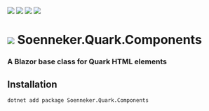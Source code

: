 ﻿[![](https://img.shields.io/nuget/v/soenneker.quark.components.svg?style=for-the-badge)](https://www.nuget.org/packages/soenneker.quark.components/)
[![](https://img.shields.io/github/actions/workflow/status/soenneker/soenneker.quark.components/publish-package.yml?style=for-the-badge)](https://github.com/soenneker/soenneker.quark.components/actions/workflows/publish-package.yml)
[![](https://img.shields.io/nuget/dt/soenneker.quark.components.svg?style=for-the-badge)](https://www.nuget.org/packages/soenneker.quark.components/)
[![](https://img.shields.io/badge/Demo-Live-blueviolet?style=for-the-badge&logo=github)](https://soenneker.github.io/soenneker.quark.components/)

# ![](https://user-images.githubusercontent.com/4441470/224455560-91ed3ee7-f510-4041-a8d2-3fc093025112.png) Soenneker.Quark.Components
### A Blazor base class for Quark HTML elements

## Installation

```
dotnet add package Soenneker.Quark.Components
```
